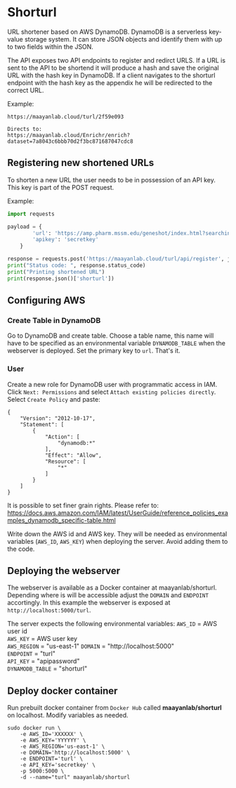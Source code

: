 # Shorturl

URL shortener based on AWS DynamoDB. DynamoDB is a serverless key-value storage system. It can store JSON objects and identify them with up to two fields within the JSON.

The API exposes two API endpoints to register and redirct URLS. If a URL is sent to the API to be shortend it will produce a hash and save the original URL with the hash key in DynamoDB. If a client navigates to the shorturl endpoint with the hash key as the appendix he will be redirected to the correct URL.

Example:
```
https://maayanlab.cloud/turl/2f59e093

Directs to:
https://maayanlab.cloud/Enrichr/enrich?dataset=7a8043c6bbb70d2f3bc871687047cdc8
```

## Registering new shortened URLs

To shorten a new URL the user needs to be in possession of an API key. This key is part of the POST request.

Example:
``` python
import requests

payload = {
        'url': 'https://amp.pharm.mssm.edu/geneshot/index.html?searchin=Wound healing&searchnot=&rif=autorif',
        'apikey': 'secretkey'    
    }

response = requests.post('https://maayanlab.cloud/turl/api/register', json=payload)
print("Status code: ", response.status_code)
print("Printing shortened URL")
print(response.json()['shorturl'])
```

## Configuring AWS

### Create Table in DynamoDB

Go to DynamoDB and create table. Choose a table name, this name will have to be specified as an environmental variable `DYNAMODB_TABLE` when the webserver is deployed. Set the primary key to `url`. That's it.

### User

Create a new role for DynamoDB user with programmatic access in IAM. Click `Next: Permissions` and select `Attach existing policies directly`. Select `Create Policy` and paste:

```
{
    "Version": "2012-10-17",
    "Statement": [
        {
            "Action": [
                "dynamodb:*"
            ],
            "Effect": "Allow",
            "Resource": [
                "*"
            ]
        }
    ]
}
```

It is possible to set finer grain rights. Please refer to:
https://docs.aws.amazon.com/IAM/latest/UserGuide/reference_policies_examples_dynamodb_specific-table.html

Write down the AWS id and AWS key. They will be needed as environmental variables (`AWS_ID`, `AWS_KEY`) when deploying the server. Avoid adding them to the code.

## Deploying the webserver

The webserver is available as a Docker container at maayanlab/shorturl. Depending where is will be accessible adjust the `DOMAIN` and `ENDPOINT` accortingly. In this example the webserver is exposed at `http://localhost:5000/turl`. 

The server expects the following environmental variables:
`AWS_ID` = AWS user id <br>
`AWS_KEY` = AWS user key <br>
`AWS_REGION` = "us-east-1"
`DOMAIN` = "http://localhost:5000" <br>
`ENDPOINT` = "turl" <br>
`API_KEY` = "apipassword" <br>
`DYNAMODB_TABLE` = "shorturl" <br>

## Deploy docker container

Run prebuilt docker container from `Docker Hub` called **maayanlab/shorturl** on localhost. Modify variables as needed.

```
sudo docker run \ 
    -e AWS_ID='XXXXXX' \
    -e AWS_KEY='YYYYYY' \
    -e AWS_REGION='us-east-1' \
    -e DOMAIN='http://localhost:5000' \
    -e ENDPOINT='turl' \
    -e API_KEY='secretkey' \
    -p 5000:5000 \
    -d --name="turl" maayanlab/shorturl 
```

